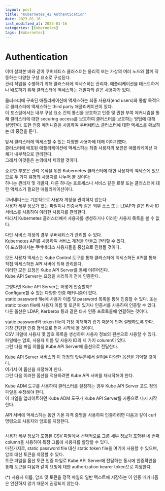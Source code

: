 ```yaml
---
layout: post
title: "Kubernetes_42 Authentication"
date: 2023-01-16
last_modified_at: 2023-01-16
categories: [Kubernetes]
tags: [Kubernetes]
---
```


# Authentication

이미 살펴본 바와 같이 쿠버네티스 클러스터는 물리적 또는 가상의 여러 노드와 함께 작동하는 다양한 구성 요소로 구성된다.   
관리 작업을 수행하기 위해 클러스터에 액세스하는 관리자, 애플리케이션을 테스트하거나 배포하기 위해 클러스터에 액세스하는 개발자와 같은 사용자가 있다.   

클러스터에 구축된 애플리케이션에 액세스하는 최종 사용자(end users)와 통합 목적으로 클러스터에 액세스하는 third party 애플리케이션이 있다.   
이 포스팅에서는 내부 구성 요소 간의 통신을 보호하고 인증 및 권한 부여 메커니즘을 통해 클러스터에 대한 securing access를 보호하여 클러스터를 보호하는 방법에 대해 설명한다. 또한 인증 메커니즘을 사용하여 쿠버네티스 클러스터에 대한 액세스를 확보하는 데 중점을 둔다.   

앞서 클러스터에 액세스할 수 있는 다양한 사용자에 대해 이야기했다.   
클러스터에 배포된 애플리케이션에 액세스하는 최종 사용자의 보안은 애플리케이션 자체가 내부적으로 관리한다.   
그래서 이것들은 논의에서 제외할 것이다.   

중요한 부분은 관리 목적을 위한 Kubernetes 클러스터에 대한 사용자의 액세스에 있으므로 두 가지 유형의 사용자를 나누어 볼 것이다:    
하나는 관리자 및 개발자, 다른 하나는 프로세스나 서비스 같은 로봇 또는 클러스터에 대한 액세스가 필요한 애플리케이션이다.   

쿠버네티스는 기본적으로 사용자 계정을 관리하지 않는다.   
사용자 세부 정보가 있는 파일이나 인증서와 같은 외부 소스 또는 LDAP과 같은 타사 ID 서비스를 사용하여 이러한 사용자를 관리한다.   
따라서 Kubernetes 클러스터에서 사용자를 생성하거나 이러한 사용자 목록을 볼 수 없다.   

다만 서비스 계정의 경우 쿠버네티스가 관리할 수 있다.   
Kubernetes API를 사용하여 서비스 계정을 만들고 관리할 수 있다.   
이 포스팅에서는 쿠버네티스 사용자들을 중심으로 진행될 것이다.   

모든 사용자 액세스는 Kube Control 도구를 통해 클러스터에 액세스하든 API를 통해 직접 액세스하든 API 서버에 의해 관리된다.   
이러한 모든 요청은 Kube API Server를 통해 이루어진다.   
Kube API Server는 요청을 처리하기 전에 인증한다.   

그렇다면 Kube API Server는 어떻게 인증할까?   
Configure할 수 있는 다양한 인증 메커니즘이 있다.   
static password file에 사용자 이름 및 password 목록을 통해 인증할 수 있다. 또는 static token file에 사용자 이름 및 토큰이 있거나 인증서를 사용하여 인증할 수 있다.   
다른 옵션은 LDAP, Kerberos 등과 같은 타사 인증 프로토콜에 연결하는 것이다.   

static password와 token file이 가장 이해하기 쉽기 때문에 먼저 설명하도록 한다.   
가장 간단한 인증 형식으로 먼저 시작해 볼 것이다.   
CSV 파일에 사용자 및 암호 목록을 생성하여 사용자 정보의 원본으로 사용할 수 있다.   
파일에는 암호, 사용자 이름 및 사용자 ID의 세 가지 column이 있다.   
그런 다음 파일 이름을 Kube API Server에 옵션으로 전달한다.   

Kube API Server 서비스와 이 과정의 앞부분에서 살펴본 다양한 옵션을 기억할 것이다.   
여기서 이 옵션을 지정해야 한다.   
그런 다음 이러한 옵션을 적용하려면 Kube API 서버를 재시작해야 한다.   

Kube ADM 도구를 사용하여 클러스터를 설정하는 경우 Kube API Server 포드 정의 파일을 수정해야 한다.    
이 파일을 업데이트하면 Kube ADM 도구가 Kube API Server를 자동으로 다시 시작한다.   

API 서버에 액세스하는 동안 기본 자격 증명을 사용하여 인증하려면 다음과 같이 curl 명령으로 사용자와 암호를 지정한다.   
```
```
사용자 세부 정보가 포함된 CSV 파일에서 선택적으로 그룹 세부 정보가 포함된 네 번째 column을 사용하여 특정 그룹에 사용자를 할당할 수 있다.   
마찬가지로, static password file 대신 static token file을 여기에 사용할 수 있으며, 암호 대신 토큰을 지정할 수 있다.   
토큰 파일을 옵션 토큰 인증 파일로 Kube API Server에 전달하는 동시에 인증확인을 통해 토큰을 다음과 같이 요청에 대한 authorization bearer token으로 지정한다.   

(*) 사용자 이름, 암호 및 토큰을 정적 파일의 일반 텍스트에 저장하는 이 인증 메커니즘은 안전하지 않기 때문에 권장되지 않는다.
